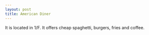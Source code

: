 ```yaml
---
layout: post
title: American Diner
---
```


It is located in 1/F. It offers cheap spaghetti, burgers, fries and coffee.
